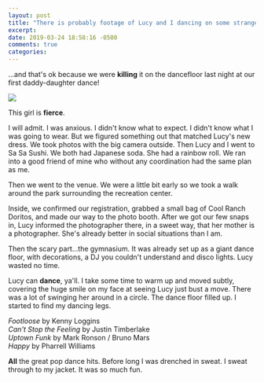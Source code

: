 ```yaml
---
layout: post
title: "There is probably footage of Lucy and I dancing on some strangers phone"
excerpt: 
date: 2019-03-24 18:58:16 -0500
comments: true
categories: 
---
```


...and that's ok because we were **killing** it on the dancefloor last night at our first daddy-daughter dance!

![]({{site.baseurl}}/assets/2019/03/lucy_sasa.jpg)

This girl is **fierce**.

I will admit. I was anxious. I didn't know what to expect. I didn't know what I was going to wear. But we figured something out that matched Lucy's new dress. We took photos with the big camera outside. Then Lucy and I went to Sa Sa Sushi. We both had Japanese soda. She had a rainbow roll. We ran into a good friend of mine who without any coordination had the same plan as me. 

Then we went to the venue. We were a little bit early so we took a walk around the park surrounding the recreation center.

Inside, we confirmed our registration, grabbed a small bag of Cool Ranch Doritos, and made our way to the photo booth. After we got our few snaps in, Lucy informed the photographer there, in a sweet way, that her mother is a photographer. She's already better in social situations than I am.

Then the scary part...the gymnasium. It was already set up as a giant dance floor, with decorations, a DJ you couldn't understand and disco lights. Lucy wasted no time.

Lucy can **dance**, ya'll. I take some time to warm up and moved subtly, covering the huge smile on my face at seeing Lucy just bust a move. There was a lot of swinging her around in a circle. The dance floor filled up. I started to find my dancing legs. 

_Footloose_ by Kenny Loggins  
_Can't Stop the Feeling_ by Justin Timberlake  
_Uptown Funk_ by Mark Ronson / Bruno Mars  
_Happy_ by Pharrell Williams

**All** the great pop dance hits. Before long I was drenched in sweat. I sweat through to my jacket. It was so much fun.
